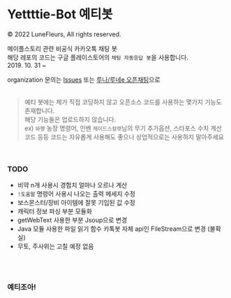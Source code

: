 # Yettttie-Bot 예티봇
© 2022 LuneFleurs, All rights reserved.   

메이플스토리 관련 비공식 카카오톡 채팅 봇    
해당 레포의 코드는 구글 플레이스토어의 `채팅 자동응답 봇`을 사용합니다.   
2019. 10. 31 ~       
   
   
organization 문의는 [Issues](https://github.com/Yettttie-Bot/Yettttie-Bot/issues "go to issue") 또는 [루나/루네e 오픈채팅](https://open.kakao.com/me/lu_ne "카카오톡 오픈프로필")으로 
<br><br>
> 예티 봇에는 제가 직접 코딩하지 않고 오픈소스 코드를 사용하는 몇가지 기능도 존재합니다.   
> 해당 기능들은 업로드하지 않습니다.   
> ex) `와쨩` 농장 명령어, 인벤 `제이드스칼렛`님의 무기 추가옵션, 스타포스 수치 계산 코드 등등
> 코드는 자유롭게 사용해도 좋으나 상업적으로는 사용하지 말아주세요
<br>

### TODO   
- 비약 n개 사용시 경험치 얼마나 오르나 계산
- `!도움말` 명령어 사용시 나오는 출력 메세지 수정
-  보스몬스터/장비 아이템에 잘못 기입된 값 수정
- 캐릭터 정보 파싱 부분 모듈화
- getWebText 사용한 부분 Jsoup으로 변경
- Java 모듈 사용한 파일 읽기 함수 카톡봇 자체 api인 FileStream으로 변경 (불확실)
- 무토, 주사위는 고칠 예정 없음
   

<br><br>
### 예티조아!
